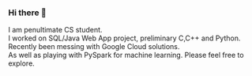 ### Hi there 👋

<!--
**ICHx/ICHx** is a ✨ _special_ ✨ repository because its `README.md` (this file) appears on your GitHub profile.

Here are some ideas to get you started:

- 🔭 I’m currently working on ...
- 🌱 I’m currently learning ...
- 👯 I’m looking to collaborate on ...
- 🤔 I’m looking for help with ...
- 💬 Ask me about ...
- 📫 How to reach me: ...
- 😄 Pronouns: ...
- ⚡ Fun fact: ...
-->

I am penultimate CS student.  
I worked on SQL/Java Web App project, preliminary C,C++ and Python.  
Recently been messing with Google Cloud solutions.  
As well as playing with PySpark for machine learning.
Please feel free to explore.
